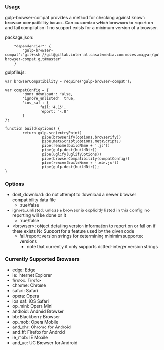 ### Usage
gulp-browser-compat provides a method for checking against known browser compatibility issues. Can customize which browsers to report on and fail compilation if no support exists for a minimum version of a browser.

package.json:
```
    "dependencies": {
        "gulp-browser-compat":"git+ssh://git@gitlab.internal.casalemedia.com:mozes.magyar/gulp-browser-compat.git#master"
    }
```
gulpfile.js:
```
var browserCompatibility = require('gulp-browser-compat');
```
```
var compatConfig = {
        'dont_download': false,
        'ignore_unlisted': true,
        'ios_saf': {
                fail:'4.15',
                report: '4.0'
        }
};

function build(options) {
        return gulp.src(entryPoint)
                .pipe(browserify(options.browserify))
                .pipe(metaScript(options.metaScript))
                .pipe(rename(buildName + '.js'))
                .pipe(gulp.dest(buildDir))
                .pipe(uglify(uglifyOptions))
                .pipe(browserCompatibility(compatConfig))
                .pipe(rename(buildName + '.min.js'))
                .pipe(gulp.dest(buildDir));
}
```
### Options
* dont_download: do not attempt to download a newer browser compatibility data file
    * true/false
* ignore_unlisted: unless a browser is explicitly listed in this config, no reporting will be done on it
    * true/false
* \<browser\>: object detailing version information to report on or fail on if there exists No Support for a feature used by the given code
    * fail/report: version strings for determining minimim supported versions
        * note that currently it only supports dotted-integer version strings

### Currently Supported Browsers
* edge: Edge
* ie: Internet Explorer
* firefox: Firefox
* chrome: Chrome
* safari: Safari
* opera: Opera
* ios_saf: iOS Safari
* op_mini: Opera Mini
* android: Android Browser
* bb: Blackberry Browser
* op_mob: Opera Mobile
* and_chr: Chrome for Android
* and_ff: Firefox for Android
* ie_mob: IE Mobile
* and_uc: UC Browser for Android
